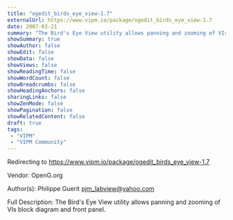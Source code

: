 ```yaml
---
title: "ogedit_birds_eye_view-1.7"
externalUrl: https://www.vipm.io/package/ogedit_birds_eye_view-1.7
date: 2007-03-21
summary: "The Bird's Eye View utility allows panning and zooming of VIs block diagram and front panel."
showSummary: true
showAuthor: false
showEdit: false
showData: false
showViews: false
showReadingTime: false
showWordCount: false
showBreadcrumbs: false
showHeadingAnchors: false
sharingLinks: false
showZenMode: false
showPagination: false
showRelatedContent: false
draft: true
tags:
 - "VIPM"
 - "VIPM Community"
---
```


Redirecting to https://www.vipm.io/package/ogedit_birds_eye_view-1.7

Vendor: OpenG.org

Author(s): Philippe Guerit <pjm_labview@yahoo.com>
 
Full Description:
The Bird's Eye View utility allows panning and zooming of VIs block diagram and front panel.
